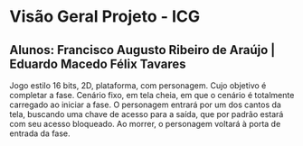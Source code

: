 # Visão Geral Projeto - ICG

## Alunos: Francisco Augusto Ribeiro de Araújo | Eduardo Macedo Félix Tavares

Jogo estilo 16 bits, 2D, plataforma, com personagem. Cujo objetivo é completar a fase. Cenário fixo, em tela cheia, em que o cenário é totalmente carregado ao iniciar a fase. O personagem entrará por um dos cantos da tela, buscando uma chave de acesso para a saída, que por padrão estará com seu acesso bloqueado. Ao morrer, o personagem voltará à porta de entrada da fase.
